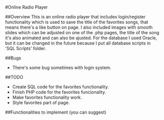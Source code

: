 #Online Radio Player

##Overview
This is an online radio player that includes login/register functionality which is used to save the title of the favorites songs, that means there's a like button on page. I also included images with smooth slides which can be adjusted on one of the .php pages, the title of the song it's also animated and can also be ajusted.
For the database I used Oracle, but it can be changed in the future because I put all database scripts in 'SQL Scripts' folder.

##Bugs
- There's some bug sometimes with login system.


##TODO
- Create SQL code for the favorites functionality.
- Finish PHP code for the favorites funcionality.
- Make favorites functionality work.
- Style favorites part of page.


##Functionalities to implement (you can suggest)
